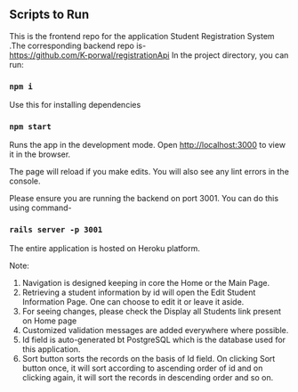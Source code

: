 ## Scripts to Run

This is the frontend repo for the application Student Registration System .The corresponding backend repo is- \
https://github.com/K-porwal/registrationApi
In the project directory, you can run:

### `npm i`
Use this for installing dependencies

### `npm start`

Runs the app in the development mode.
Open [http://localhost:3000](http://localhost:3000) to view it in the browser.

The page will reload if you make edits.
You will also see any lint errors in the console.

Please ensure you are running the backend on port 3001. You can do this using command- 
### `rails server -p 3001`

The entire application is hosted on Heroku platform.

Note:
1. Navigation is designed keeping in core the Home or the Main Page.
2. Retrieving a student information by id will open the Edit Student Information Page. One can choose to edit it or leave it aside.
3. For seeing changes, please check the Display all Students link present on Home page
4. Customized validation messages are added everywhere where possible.
5. Id field is auto-generated bt PostgreSQL which is the database used for this application.
6. Sort button sorts the records on the basis of Id field. On clicking Sort button once, it will sort according to ascending order of id and on clicking again, it will sort the records in descending order and so on.
